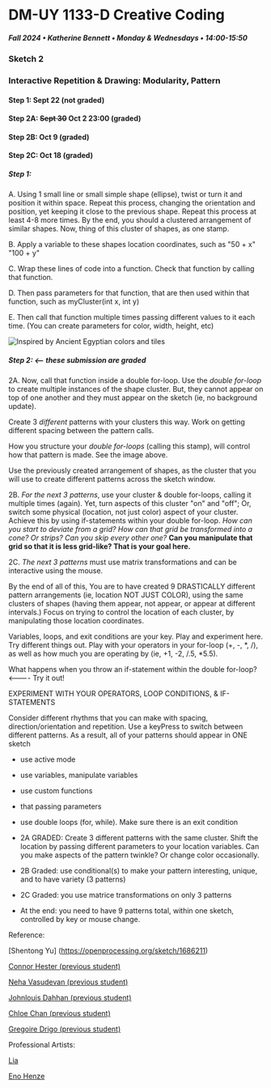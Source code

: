 # DM-UY 1133-D Creative Coding
##### Fall 2024 • Katherine Bennett • Monday & Wednesdays • 14:00-15:50

### Sketch 2

### Interactive Repetition & Drawing: Modularity, Pattern


#### Step 1: Sept 22 (not graded)
#### Step 2A: <strike>Sept 30</strike> Oct 2 23:00 (graded)
#### Step 2B: Oct 9  (graded)
#### Step 2C: Oct 18  (graded)


        
##### Step 1:
 
 A. Using 1 small line or small simple shape (ellipse), twist or turn it and position it within space. Repeat this process, changing the orientation and position, yet keeping it close to the previous shape. Repeat this process at least 4-8 more times. By the end, you should a clustered arrangement of similar shapes. Now, thing of this cluster of shapes, as one stamp.

 B. Apply a variable to these shapes location coordinates, such as "50 + x" "100 + y"

 C. Wrap these lines of code into a function. Check that function by calling that function.

 D. Then pass parameters for that function, that are then used within that function, such as myCluster(int x, int y)

 E. Then call that function multiple times passing different values to it each time. (You can create parameters for color, width, height, etc)


![Inspired by Ancient Egyptian colors and tiles](http://1.bp.blogspot.com/-s3ks8j1jw6M/UASekhqS0BI/AAAAAAAAkRQ/oIW8a5qraS0/s1600/Egypt-047.jpg)


##### Step 2:  <-- these submission are graded

 2A.  Now, call that function inside a double for-loop. Use the *double for-loop* to create multiple instances of the shape cluster. But, they cannot appear on top of one another and they must appear on the sketch (ie, no background update).

 Create 3 _different_ patterns with your clusters this way. Work on getting different spacing between the pattern calls.

 How you structure your *double for-loops* (calling this stamp), will control how that pattern is made. See the image above.

 Use the previously created arrangement of shapes, as the cluster that you will use to create different patterns across the sketch window. 

 2B. _For the next 3 patterns_, use your cluster & double for-loops, calling it multiple times (again). Yet, turn aspects of this cluster "on" and "off"; Or, switch some physical (location, not just color) aspect of your cluster. Achieve this by using if-statements within your double for-loop. _How can you start to deviate from a grid? How can that grid be transformed into a cone? Or strips? Can you skip every other one?_ <strong> Can you manipulate that grid so that it is less grid-like? That is your goal here.</strong> 


 2C. _The next 3 patterns_ must use matrix transformations and can be interactive using the mouse.


 By the end of all of this, You are to have created 9 DRASTICALLY different pattern arrangements (ie, location NOT JUST COLOR), using the same clusters of shapes (having them appear, not appear, or appear at different intervals.) Focus on trying to control the location of each cluster, by manipulating those location coordinates. 


 Variables, loops, and exit conditions are your key. Play and experiment here. Try different things out. Play with your operators in your for-loop (+, -, *, /), as well as how much you are operating by (ie, +1, -2, /.5, *5.5). 

 What happens when you throw an if-statement within the double for-loop? <---- Try it out!

 EXPERIMENT WITH YOUR OPERATORS, LOOP CONDITIONS, & IF-STATEMENTS

 Consider different rhythms that you can make with spacing, direction/orientation and repetition. Use a keyPress to switch between different patterns. As a result, all of your patterns should appear in ONE sketch

 - use active mode
 - use variables, manipulate variables
 - use custom functions
 - that passing parameters
 - use double loops (for, while). Make sure there is an exit condition

 - 2A GRADED: Create 3 different patterns with the same cluster. Shift the location by passing different parameters to your location variables. Can you make aspects of the pattern twinkle? Or change color occasionally.
 - 2B Graded: use conditional(s) to make your pattern interesting, unique, and to have variety (3 patterns)
 - 2C Graded: you use matrice transformations on only 3 patterns
 - At the end: you need to have 9 patterns total, within one sketch, controlled by key or mouse change.


 Reference: 

 [Shentong Yu] (https://openprocessing.org/sketch/1686211)

 [Connor Hester (previous student)](https://openprocessing.org/sketch/971975)

 [Neha Vasudevan (previous student)](https://openprocessing.org/sketch/971738)

 [Johnlouis Dahhan (previous student)](https://openprocessing.org/sketch/971999)

 [Chloe Chan (previous student)](https://openprocessing.org/sketch/971981)

 [Gregoire Drigo (previous student)](https://openprocessing.org/sketch/971994)

 Professional Artists:

 [Lia](http://www.liaworks.com/category/theprojects/)

 [Eno Henze](http://enohenze.de/)